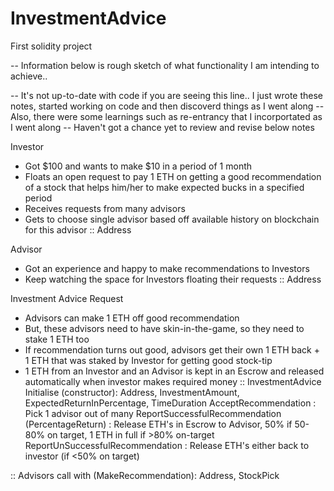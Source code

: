 # InvestmentAdvice
First solidity project

-- Information below is rough sketch of what functionality I am intending to achieve..

-- It's not up-to-date with code if you are seeing this line.. I just wrote these notes, started working on code and then discoverd things as I went along
-- Also, there were some learnings such as re-entrancy that I incorportated as I went along
-- Haven't got a chance yet to review and revise below notes

Investor 
- Got $100 and wants to make $10 in a period of 1 month
- Floats an open request to pay 1 ETH on getting a good recommendation of a stock that helps him/her to make expected bucks in a specified period
- Receives requests from many advisors
- Gets to choose single advisor based off available history on blockchain for this advisor
:: Address

Advisor
- Got an experience and happy to make recommendations to Investors
- Keep watching the space for Investors floating their requests
:: Address

Investment Advice Request
- Advisors can make 1 ETH off good recommendation
- But, these advisors need to have skin-in-the-game, so they need to stake 1 ETH too
- If recommendation turns out good, advisors get their own 1 ETH back + 1 ETH that was staked by Investor for getting good stock-tip
- 1 ETH from an Investor and an Advisor is kept in an Escrow and released automatically when investor makes required money
:: InvestmentAdvice
    Initialise (constructor): Address, InvestmentAmount, ExpectedReturnInPercentage, TimeDuration
    AcceptRecommendation : Pick 1 advisor out of many
    ReportSuccessfulRecommendation (PercentageReturn) : Release ETH's in Escrow to Advisor, 50% if 50-80% on target, 1 ETH in full if >80% on-target
    ReportUnSuccessfulRecommendation  : Release ETH's either back to investor (if <50% on target)

:: Advisors call with (MakeRecommendation): Address, StockPick